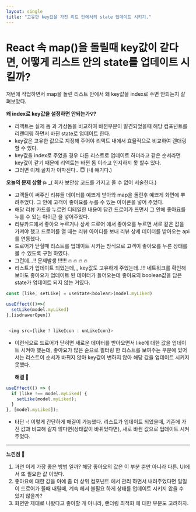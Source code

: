 ```yaml
---
layout: single
title: "고유한 key값을 가진 리트 안에서의 state 업데이트 시키기."
---
```


# React 속 map()을 돌릴때 key값이 같다면, 어떻게 리스트 안의 state를 업데이트 시킬까?

저번에 작업하면서 map을 돌린 리스트 안에서 왜 key값을 index로 주면 안되는지 살펴보았다.

**왜 index로 key값을 설정하면 안되는가💡?**

- 리액트는 실제 돔 과 가상돔을 비교하여 바뀐부분이 발견되었을때 해당 컴포넌트를 리랜더링 하면서 바뀐 state로 업데이트 한다.
- key값은 고유한 값으로 지정해 주어야 리액트 내에서 효율적으로 비교하여 랜더링 할 수 있다.
- key값을 index로 주었을 경우 다른 리스트로 업데이트 하더라고 같은 순서라면 key값이 같기 때문에 리액트는 바뀐 돔 이라고 인지하지 못 할수 있다.
- 그러면 이제 골치가 아파진다.. 😇 (내 얘기다.)

**오늘의 문제 상황 💥** \_( 회사 보안상 코드를 가지고 올 수 없어 서술한다.)

- 고객들이 써주신 리뷰들 데이터를 예쁘게 받아와 map을 돌린후 예쁘게 화면에 뿌려주었다. 그 안에 고객이 좋아요를 누를 수 있는 아이콘을 넣어 주었다.
- 해당 리뷰 카드를 누르면 디테일한 내용이 담긴 드로어가 뜨면서 그 안에 좋아요를 누를 수 있는 아이콘 을 넣어주었다.
- 리뷰카드에서 좋아요 누르거나 상세 드로어 에서 좋아요를 누르면 서로 같은 값을 가져야 했고 드로어를 열 때는 리뷰 아이디를 보내 리뷰 상세 데이터를 받아오는 api를 연동했다.
- 드로어가 닫힐때 리스트를 업데이트 시키는 방식으로 고객이 좋아요를 누른 상태를 볼 수 있도록 구현 하였다.
- 그런데...!! 문제발생 !!!!!! 🔥 🔥 🔥 🔥
- 리스트가 업데이트 되었는데,,, key값도 고유하게 주었는데..!!! 네트워크를 확인해 보아도 좋아요가 업데이트 된 데이터가 들어오는데 좋아요의 boolean값을 담은 state가 업데이트 되지 않는 거였다.

```javascript
const [like, setLike] = useState<boolean>(model.myLiked)

useEffect(()=>{
  setLike(model.myLiked)
},[isdrawerOpen])


 <img src={like ? likeIcon : unLikeIcon}>
```

- 이런식으로 드로어가 닫히면 새로운 데이터를 받아오면서 like에 대한 값을 업데이트 시켜야 했는데, 좋아요가 많은 순으로 필터링 한 리스트를 보여주는 부분에 있어서는 리스트이 순서가 바뀌지 않아 key값이 변하지 않아 해당 값을 업데이트 시키지 못했다.

  **해결 🌟**

```javascript
useEffect(() => {
  if (like !== model.myLiked) {
    setLike(model.myLiked);
  }
}, [model.myLiked]);
```

- 타단 -! 이렇게 간단하게 해결이 가능했다. 리스트가 업데이트 되었을때, 기존에 가진 값과 비교해 같지 않다면(상태값이 바뀌었다면), 새로 바뀐 값으로 업데이트 시켜 주었다.

---

**느낀점 🐥**

1. 과연 이게 가장 좋은 방법 일까? 해당 좋아요의 값은 이 부분 뿐만 아니라 다른. UI에서 또 필요한 값 이었다.
2. 좋아요에 대한 값을 아예 좀 더 상위 컴포넌트 에서 관리 하면서 내려주었다면 일일이 드로어가 뜰때 내릴때, 계속 헤서 불필요 하게 상태를 업데이트 시키지 않을 수 있지 않을까?
3. 화면만 제대로 나왔다고 좋아할 게 아니라, 랜더링 최적화 에 대한 부분도 고려하자.
